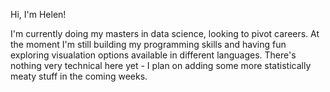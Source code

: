 Hi, I'm Helen!

I'm currently doing my masters in data science, looking to pivot careers. At the moment I'm still building my programming skills and having fun exploring visualation options available in different languages. There's nothing very technical here yet - I plan on adding some more statistically meaty stuff in the coming weeks.

<!--
**HelenBarlow/HelenBarlow** is a ✨ _special_ ✨ repository because its `README.md` (this file) appears on your GitHub profile.

Here are some ideas to get you started:

- 🔭 I’m currently working on ...
- 🌱 I’m currently learning ...
- 👯 I’m looking to collaborate on ...
- 🤔 I’m looking for help with ...
- 💬 Ask me about ...
- 📫 How to reach me: ...
- 😄 Pronouns: ...
- ⚡ Fun fact: ...
-->

